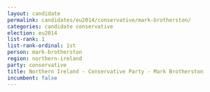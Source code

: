 ```yaml
---
layout: candidate
permalink: candidates/eu2014/conservative/mark-brotherston/
categories: candidate conservative
election: eu2014
list-rank: 1
list-rank-ordinal: 1st
person: mark-brotherston
region: northern-ireland
party: conservative
title: Northern Ireland - Conservative Party - Mark Brotherston
incumbent: false
---
```

